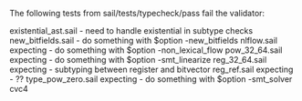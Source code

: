 The following tests from sail/tests/typecheck/pass fail the validator:

existential_ast.sail - need to handle existential in subtype checks
new_bitfields.sail - do something with $option -new_bitfields
nlflow.sail expecting - do something with $option -non_lexical_flow
pow_32_64.sail expecting - do something with $option -smt_linearize
reg_32_64.sail expecting - subtyping between register and bitvector
reg_ref.sail expecting - ??
type_pow_zero.sail expecting - do something with $option -smt_solver cvc4
